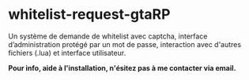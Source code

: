 # whitelist-request-gtaRP
Un système de demande de whitelist avec captcha, interface d’administration protégé par un mot de passe, interaction avec d'autres fichiers (.lua) et interface utilisateur.

**Pour info, aide à l'installation, n'ésitez pas à me contacter via email.**
